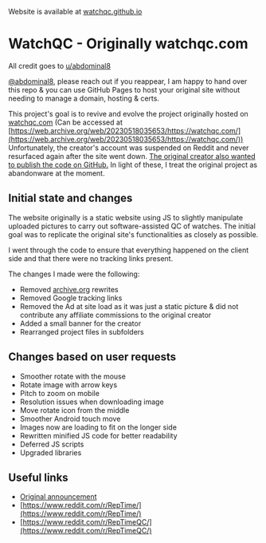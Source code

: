 Website is available at [watchqc.github.io](https://watchqc.github.io)

# WatchQC - Originally watchqc.com
All credit goes to [u/abdominal8](https://www.reddit.com/user/abdominal8/)

[@abdominal8](https://www.reddit.com/user/abdominal8/), please reach out if you reappear, I am happy to hand over this repo & you can use GitHub Pages to host your original site without needing to manage a domain, hosting & certs.

This project's goal is to revive and evolve the project originally hosted on [watchqc.com](https://watchqc.com) (Can be accessed at [https://web.archive.org/web/20230518035653/https://watchqc.com/](https://web.archive.org/web/20230518035653/https://watchqc.com/))
Unfortunately, the creator's account was suspended on Reddit and never resurfaced again after the site went down. [The original creator also wanted to publish the code on GitHub.](https://www.reddit.com/r/RepTime/comments/zxasgc/comment/j23hi2j/?utm_source=share&utm_medium=web3x&utm_name=web3xcss&utm_term=1&utm_content=share_button) In light of these, I treat the original project as abandonware at the moment.

## Initial state and changes
The website originally is a static website using JS to slightly manipulate uploaded pictures to carry out software-assisted QC of watches. The initial goal was to replicate the original site's functionalities as closely as possible.

I went through the code to ensure that everything happened on the client side and that there were no tracking links present.

The changes I made were the following:
* Removed [archive.org](https://archive.org) rewrites
* Removed Google tracking links
* Removed the Ad at site load as it was just a static picture & did not contribute any affiliate commissions to the original creator
* Added a small banner for the creator
* Rearranged project files in subfolders

## Changes based on user requests
* Smoother rotate with the mouse
* Rotate image with arrow keys
* Pitch to zoom on mobile
* Resolution issues when downloading image
* Move rotate icon from the middle
* Smoother Android touch move
* Images now are loading to fit on the longer side
* Rewritten minified JS code for better readability
* Deferred JS scripts
* Upgraded libraries

## Useful links
* [Original announcement](https://www.reddit.com/r/RepTime/comments/zxasgc/new_qc_alignment_tool_i_have_made_for_you_all/)
* [https://www.reddit.com/r/RepTime/](https://www.reddit.com/r/RepTime/)
* [https://www.reddit.com/r/RepTimeQC/](https://www.reddit.com/r/RepTimeQC/)
